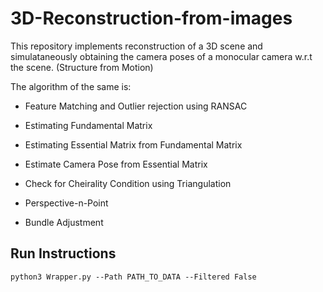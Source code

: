 # 3D-Reconstruction-from-images

This repository implements reconstruction of a 3D scene and simulataneously obtaining the camera poses of a monocular camera w.r.t the scene. (Structure from Motion)
 
The algorithm of the same is:

* Feature Matching and Outlier rejection using RANSAC

*  Estimating Fundamental Matrix
* Estimating Essential Matrix from Fundamental Matrix
* Estimate Camera Pose from Essential Matrix
* Check for Cheirality Condition using Triangulation
* Perspective-n-Point
 * Bundle Adjustment


## Run Instructions

```
python3 Wrapper.py --Path PATH_TO_DATA --Filtered False
```
